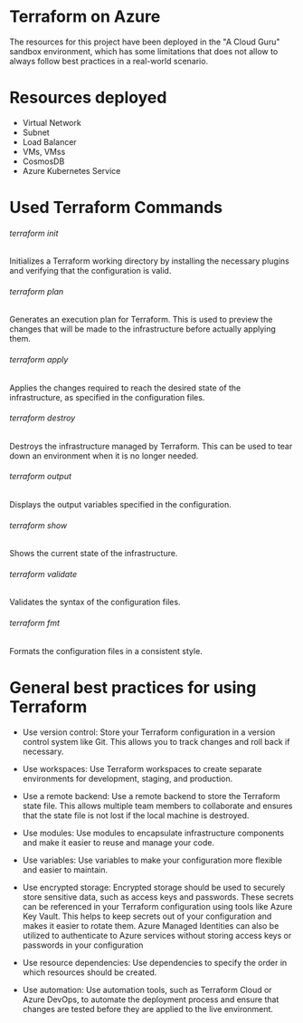 # Terraform on Azure

The resources for this project have been deployed in the "A Cloud Guru" sandbox environment, which has some limitations that does not allow to always follow best practices in a real-world scenario.

# Resources deployed

- Virtual Network
- Subnet
- Load Balancer
- VMs, VMss
- CosmosDB
- Azure Kubernetes Service


# Used Terraform Commands

###### terraform init 
Initializes a Terraform working directory by installing the necessary plugins and verifying that the configuration is valid.

###### terraform plan 
Generates an execution plan for Terraform. This is used to preview the changes that will be made to the infrastructure before actually applying them.

###### terraform apply
Applies the changes required to reach the desired state of the infrastructure, as specified in the configuration files.

###### terraform destroy 
Destroys the infrastructure managed by Terraform. This can be used to tear down an environment when it is no longer needed.

###### terraform output 
Displays the output variables specified in the configuration.

###### terraform show 
Shows the current state of the infrastructure.

###### terraform validate 
Validates the syntax of the configuration files.

###### terraform fmt 
Formats the configuration files in a consistent style.

# General best practices for using Terraform

- Use version control: Store your Terraform configuration in a version control system like Git. This allows you to track changes and roll back if necessary.

- Use workspaces: Use Terraform workspaces to create separate environments for development, staging, and production.

- Use a remote backend: Use a remote backend to store the Terraform state file. This allows multiple team members to collaborate and ensures that the state file is not lost if the local machine is destroyed.

- Use modules: Use modules to encapsulate infrastructure components and make it easier to reuse and manage your code.

- Use variables: Use variables to make your configuration more flexible and easier to maintain.

- Use encrypted storage: Encrypted storage should be used to securely store sensitive data, such as access keys and passwords. These secrets can be referenced in your Terraform configuration using tools like Azure Key Vault. This helps to keep secrets out of your configuration and makes it easier to rotate them. Azure Managed Identities can also be utilized to authenticate to Azure services without storing access keys or passwords in your configuration

- Use resource dependencies: Use dependencies to specify the order in which resources should be created.

- Use automation: Use automation tools, such as Terraform Cloud or Azure DevOps, to automate the deployment process and ensure that changes are tested before they are applied to the live environment.
